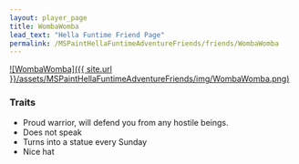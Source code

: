 ```yaml
---
layout: player_page
title: WombaWomba
lead_text: "Hella Funtime Friend Page" 
permalink: /MSPaintHellaFuntimeAdventureFriends/friends/WombaWomba
---
```

<a href="{{ site.url }}/MSPaintHellaFuntimeAdventureFriends/friends/WombaWomba">
![WombaWomba]({{ site.url }}/assets/MSPaintHellaFuntimeAdventureFriends/img/WombaWomba.png)
</a>

### Traits

* Proud warrior, will defend you from any hostile beings.
* Does not speak
* Turns into a statue every Sunday
* Nice hat

